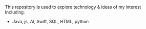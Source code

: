 This repository is used to explore technology & ideas of my interest
Including:
- Java, js, AI, Swift, SQL, HTML, python
